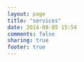 ```yaml
---
layout: page
title: "services"
date: 2014-08-05 15:54
comments: false
sharing: true
footer: true
---
```

